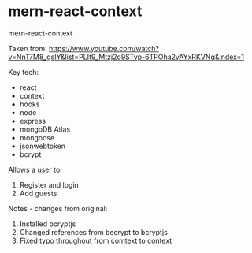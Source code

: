 # mern-react-context
mern-react-context

Taken from: https://www.youtube.com/watch?v=NnT7M8_gsIY&list=PLIt9_Mtzj2o9STvp-6TPOha2yAYxRKVNq&index=1

Key tech:
- react
- context
- hooks
- node
- express
- mongoDB Atlas
- mongoose
- jsonwebtoken
- bcrypt

Allows a user to:
1) Register and login
2) Add guests

Notes - changes from original:
1) Installed bcryptjs
2) Changed references from becrypt to bcryptjs
3) Fixed typo throughout from comtext to context
